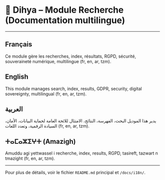 # 🔎 Dihya – Module Recherche (Documentation multilingue)

---

## Français
Ce module gère les recherches, index, résultats, RGPD, sécurité, souveraineté numérique, multilingue (fr, en, ar, tzm).

## English
This module manages search, index, results, GDPR, security, digital sovereignty, multilingual (fr, en, ar, tzm).

## العربية
يدير هذا الموديل البحث، الفهرسة، النتائج، الامتثال للائحة العامة لحماية البيانات، الأمان، السيادة الرقمية، وتعدد اللغات (fr, en, ar, tzm).

## ⵜⴰⵎⴰⵣⵉⵖⵜ (Amazigh)
Amuddu agi yettwassel i recherche, index, results, RGPD, tasireft, tazwart n tmazight (fr, en, ar, tzm).

---

Pour plus de détails, voir le fichier `README.md` principal et `/docs/i18n/`.
